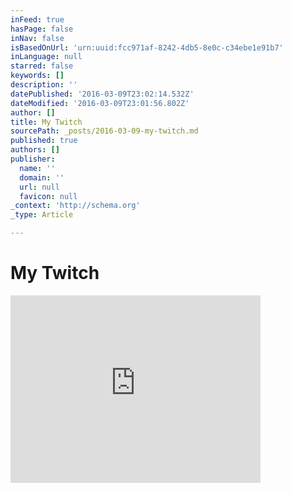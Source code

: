 ```yaml
---
inFeed: true
hasPage: false
inNav: false
isBasedOnUrl: 'urn:uuid:fcc971af-8242-4db5-8e0c-c34ebe1e91b7'
inLanguage: null
starred: false
keywords: []
description: ''
datePublished: '2016-03-09T23:02:14.532Z'
dateModified: '2016-03-09T23:01:56.802Z'
author: []
title: My Twitch
sourcePath: _posts/2016-03-09-my-twitch.md
published: true
authors: []
publisher:
  name: ''
  domain: ''
  url: null
  favicon: null
_context: 'http://schema.org'
_type: Article

---
```

# My Twitch

<iframe src="https://cdn.embedly.com/widgets/media.html?src=%2F%2Fwww-cdn.jtvnw.net%2Fswflibs%2FTwitchPlayer.swff%3Fchannel%3Dhyottes&amp;fv=hostname%3Dwww.twitch.tv%26start_volume%3D25%26channel%3Dhyotte%26auto_play%3Dfalse&amp;url=https%3A%2F%2Fwww.twitch.tv%2Fhyotte%2Fmobile&amp;key=b7d04c9b404c499eba89ee7072e1c4f7&amp;type=application%2Fx-shockwave-flash&amp;schema=twitch" width="400" height="300" scrolling="no" frameborder="0" allowfullscreen="allowfullscreen" style=""></iframe>